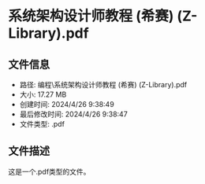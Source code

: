 ﻿# 系统架构设计师教程 (希赛) (Z-Library).pdf

## 文件信息
- 路径: 编程\系统架构设计师教程 (希赛) (Z-Library).pdf
- 大小: 17.27 MB
- 创建时间: 2024/4/26 9:38:49
- 最后修改时间: 2024/4/26 9:38:47
- 文件类型: .pdf

## 文件描述
这是一个.pdf类型的文件。

